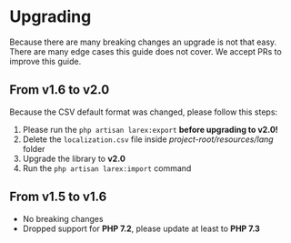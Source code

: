 # Upgrading
Because there are many breaking changes an upgrade is not that easy. 
There are many edge cases this guide does not cover. 
We accept PRs to improve this guide.

## From v1.6 to v2.0
Because the CSV default format was changed, please follow this steps:
1. Please run the `php artisan larex:export` **before upgrading to v2.0!**
2. Delete the `localization.csv` file inside _project-root/resources/lang_ folder
2. Upgrade the library to **v2.0**
3. Run the `php artisan larex:import` command

## From v1.5 to v1.6
- No breaking changes
- Dropped support for **PHP 7.2**, please update at least to **PHP 7.3**
